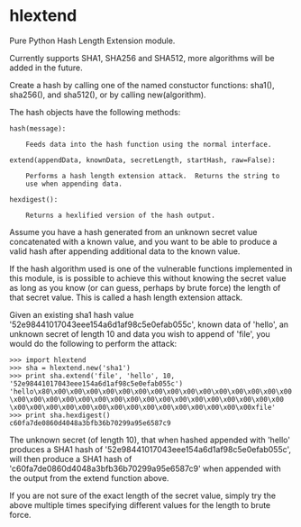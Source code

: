 hlextend
========

Pure Python Hash Length Extension module.

Currently supports SHA1, SHA256 and SHA512, more algorithms will
be added in the future.


Create a hash by calling one of the named constuctor functions:
sha1(), sha256(), and sha512(), or by calling new(algorithm).

The hash objects have the following methods:

	hash(message):      

	    Feeds data into the hash function using the normal interface.

	extend(appendData, knownData, secretLength, startHash, raw=False):

	    Performs a hash length extension attack.  Returns the string to
	    use when appending data.

	hexdigest():        

	    Returns a hexlified version of the hash output.


Assume you have a hash generated from an unknown secret value concatenated with
a known value, and you want to be able to produce a valid hash after appending 
additional data to the known value.

If the hash algorithm used is one of the vulnerable functions implemented in
this module, is is possible to achieve this without knowing the secret value
as long as you know (or can guess, perhaps by brute force) the length of that
secret value.  This is called a hash length extension attack. 


Given an existing sha1 hash value '52e98441017043eee154a6d1af98c5e0efab055c',
known data of 'hello', an unknown secret of length 10 and data you wish
to append of 'file', you would do the following to perform the attack:

	>>> import hlextend
	>>> sha = hlextend.new('sha1')
	>>> print sha.extend('file', 'hello', 10, '52e98441017043eee154a6d1af98c5e0efab055c')
	'hello\x80\x00\x00\x00\x00\x00\x00\x00\x00\x00\x00\x00\x00\x00\x00\x00
	\x00\x00\x00\x00\x00\x00\x00\x00\x00\x00\x00\x00\x00\x00\x00\x00\x00
	\x00\x00\x00\x00\x00\x00\x00\x00\x00\x00\x00\x00\x00\x00\x00xfile'
	>>> print sha.hexdigest()
	c60fa7de0860d4048a3bfb36b70299a95e6587c9


The unknown secret (of length 10), that when hashed appended with 'hello' produces
a SHA1 hash of '52e98441017043eee154a6d1af98c5e0efab055c', will then produce 
a SHA1 hash of 'c60fa7de0860d4048a3bfb36b70299a95e6587c9' when appended with the output 
from the extend function above.

If you are not sure of the exact length of the secret value, simply try the above
multiple times specifying different values for the length to brute force.
